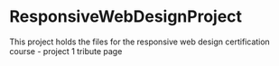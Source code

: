 # ResponsiveWebDesignProject
This project holds the files for the responsive web design certification course - project 1 tribute page

